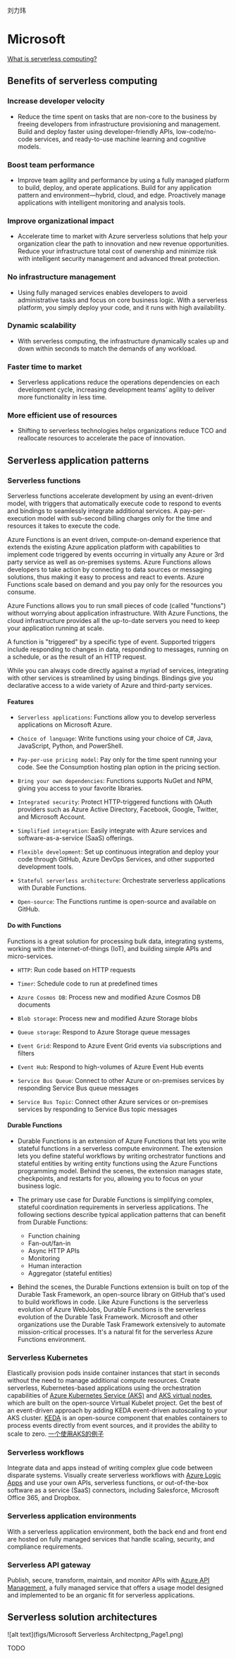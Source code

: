 刘力玮
# Microsoft
[What is serverless computing?](https://azure.microsoft.com/en-us/overview/serverless-computing/)
## Benefits of serverless computing

### Increase developer velocity

* Reduce the time spent on tasks that are non-core to the business by freeing developers from infrastructure provisioning and management. Build and deploy faster using developer-friendly APIs, low-code/no-code services, and ready-to-use machine learning and cognitive models.

### Boost team performance

* Improve team agility and performance by using a fully managed platform to build, deploy, and operate applications. Build for any application pattern and environment—hybrid, cloud, and edge. Proactively manage applications with intelligent monitoring and analysis tools.

### Improve organizational impact

* Accelerate time to market with Azure serverless solutions that help your organization clear the path to innovation and new revenue opportunities. Reduce your infrastructure total cost of ownership and minimize risk with intelligent security management and advanced threat protection.

### No infrastructure management

* Using fully managed services enables developers to avoid administrative tasks and focus on core business logic. With a serverless platform, you simply deploy your code, and it runs with high availability.

### Dynamic scalability

* With serverless computing, the infrastructure dynamically scales up and down within seconds to match the demands of any workload.

### Faster time to market

* Serverless applications reduce the operations dependencies on each development cycle, increasing development teams’ agility to deliver more functionality in less time.

### More efficient use of resources

* Shifting to serverless technologies helps organizations reduce TCO and reallocate resources to accelerate the pace of innovation.


## Serverless application patterns

### Serverless functions

Serverless functions accelerate development by using an event-driven model, with triggers that automatically execute code to respond to events and bindings to seamlessly integrate additional services. A pay-per-execution model with sub-second billing charges only for the time and resources it takes to execute the code.

Azure Functions is an event driven, compute-on-demand experience that extends the existing Azure application platform with capabilities to implement code triggered by events occurring in virtually any Azure or 3rd party service as well as on-premises systems. Azure Functions allows developers to take action by connecting to data sources or messaging solutions, thus making it easy to process and react to events. Azure Functions scale based on demand and you pay only for the resources you consume.

Azure Functions allows you to run small pieces of code (called "functions") without worrying about application infrastructure. With Azure Functions, the cloud infrastructure provides all the up-to-date servers you need to keep your application running at scale.

A function is "triggered" by a specific type of event. Supported triggers include responding to changes in data, responding to messages, running on a schedule, or as the result of an HTTP request.

While you can always code directly against a myriad of services, integrating with other services is streamlined by using bindings. Bindings give you declarative access to a wide variety of Azure and third-party services.

#### Features
* `Serverless applications`: Functions allow you to develop serverless applications on Microsoft Azure.

* `Choice of language`: Write functions using your choice of C#, Java, JavaScript, Python, and PowerShell.

* `Pay-per-use pricing model`: Pay only for the time spent running your code. See the Consumption hosting plan option in the pricing section.

* `Bring your own dependencies`: Functions supports NuGet and NPM, giving you access to your favorite libraries.

* `Integrated security`: Protect HTTP-triggered functions with OAuth providers such as Azure Active Directory, Facebook, Google, Twitter, and Microsoft Account.

* `Simplified integration`: Easily integrate with Azure services and software-as-a-service (SaaS) offerings.

* `Flexible development`: Set up continuous integration and deploy your code through GitHub, Azure DevOps Services, and other supported development tools.

* `Stateful serverless architecture`: Orchestrate serverless applications with Durable Functions.

* `Open-source`: The Functions runtime is open-source and available on GitHub.


#### Do with Functions

Functions is a great solution for processing bulk data, integrating systems, working with the internet-of-things (IoT), and building simple APIs and micro-services.

* `HTTP`: Run code based on HTTP requests

* `Timer`: Schedule code to run at predefined times

* `Azure Cosmos DB`: Process new and modified Azure Cosmos DB documents

* `Blob storage`: Process new and modified Azure Storage blobs

* `Queue storage`: Respond to Azure Storage queue messages

* `Event Grid`: Respond to Azure Event Grid events via subscriptions and filters

* `Event Hub`: Respond to high-volumes of Azure Event Hub events

* `Service Bus Queue`: Connect to other Azure or on-premises services by responding Service Bus queue messages

* `Service Bus Topic`: Connect other Azure services or on-premises services by responding to Service Bus topic messages

#### Durable Functions

* Durable Functions is an extension of Azure Functions that lets you write stateful functions in a serverless compute environment. The extension lets you define stateful workflows by writing orchestrator functions and stateful entities by writing entity functions using the Azure Functions programming model. Behind the scenes, the extension manages state, checkpoints, and restarts for you, allowing you to focus on your business logic.

* The primary use case for Durable Functions is simplifying complex, stateful coordination requirements in serverless applications. The following sections describe typical application patterns that can benefit from Durable Functions:
    * Function chaining
    * Fan-out/fan-in
    * Async HTTP APIs
    * Monitoring
    * Human interaction
    * Aggregator (stateful entities)

* Behind the scenes, the Durable Functions extension is built on top of the Durable Task Framework, an open-source library on GitHub that's used to build workflows in code. Like Azure Functions is the serverless evolution of Azure WebJobs, Durable Functions is the serverless evolution of the Durable Task Framework. Microsoft and other organizations use the Durable Task Framework extensively to automate mission-critical processes. It's a natural fit for the serverless Azure Functions environment.


### Serverless Kubernetes

Elastically provision pods inside container instances that start in seconds without the need to manage additional compute resources. Create serverless, Kubernetes-based applications using the orchestration capabilities of [Azure Kubernetes Service (AKS)](https://azure.microsoft.com/en-us/services/kubernetes-service/) and [AKS virtual nodes](https://azure.microsoft.com/en-us/blog/bringing-serverless-to-azure-kubernetes-service/), which are built on the open-source Virtual Kubelet project. Get the best of an event-driven approach by adding KEDA event-driven autoscaling to your AKS cluster. [KEDA](https://github.com/kedacore/keda) is an open-source component that enables containers to process events directly from event sources, and it provides the ability to scale to zero.
[一个使用AKS的例子](https://yq.aliyun.com/articles/727132)

### Serverless workflows

Integrate data and apps instead of writing complex glue code between disparate systems. Visually create serverless workflows with [Azure Logic Apps](https://azure.microsoft.com/en-us/services/logic-apps/) and use your own APIs, serverless functions, or out-of-the-box software as a service (SaaS) connectors, including Salesforce, Microsoft Office 365, and Dropbox.

### Serverless application environments
With a serverless application environment, both the back end and front end are hosted on fully managed services that handle scaling, security, and compliance requirements.

### Serverless API gateway
Publish, secure, transform, maintain, and monitor APIs with [Azure API Management](https://azure.microsoft.com/en-us/services/api-management/), a fully managed service that offers a usage model designed and implemented to be an organic fit for serverless applications.

## Serverless solution architectures

![alt text](figs/Microsoft Serverless Architectpng_Page1.png)

TODO

